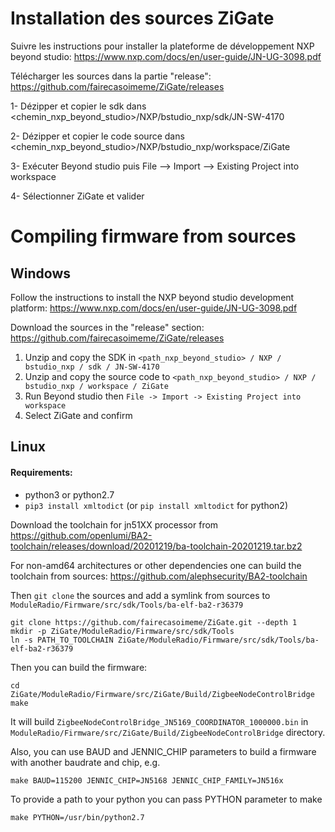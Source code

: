 # Installation des sources ZiGate

Suivre les instructions pour installer la plateforme de développement NXP beyond studio:
https://www.nxp.com/docs/en/user-guide/JN-UG-3098.pdf

Télécharger les sources dans la partie "release":
https://github.com/fairecasoimeme/ZiGate/releases

1- Dézipper et copier le sdk dans <chemin_nxp_beyond_studio>/NXP/bstudio_nxp/sdk/JN-SW-4170

2- Dézipper et copier le code source dans <chemin_nxp_beyond_studio>/NXP/bstudio_nxp/workspace/ZiGate

3- Exécuter Beyond studio puis  File --> Import --> Existing Project into workspace 

4- Sélectionner ZiGate et valider

 
# Compiling firmware from sources

## Windows

Follow the instructions to install the NXP beyond studio development platform:
https://www.nxp.com/docs/en/user-guide/JN-UG-3098.pdf

Download the sources in the "release" section:
https://github.com/fairecasoimeme/ZiGate/releases

1. Unzip and copy the SDK in `<path_nxp_beyond_studio> / NXP / bstudio_nxp / sdk / JN-SW-4170`
2. Unzip and copy the source code to `<path_nxp_beyond_studio> / NXP / bstudio_nxp / workspace / ZiGate`
3. Run Beyond studio then `File -> Import -> Existing Project into workspace`
4. Select ZiGate and confirm

## Linux

#### Requirements:

- python3 or python2.7
- `pip3 install xmltodict` (or `pip install xmltodict` for python2)


Download the toolchain for jn51XX processor from 
https://github.com/openlumi/BA2-toolchain/releases/download/20201219/ba-toolchain-20201219.tar.bz2

For non-amd64 architectures or other dependencies one can build the toolchain
from sources: https://github.com/alephsecurity/BA2-toolchain

Then `git clone` the sources and add a symlink from sources to `ModuleRadio/Firmware/src/sdk/Tools/ba-elf-ba2-r36379`

```shell
git clone https://github.com/fairecasoimeme/ZiGate.git --depth 1
mkdir -p ZiGate/ModuleRadio/Firmware/src/sdk/Tools
ln -s PATH_TO_TOOLCHAIN ZiGate/ModuleRadio/Firmware/src/sdk/Tools/ba-elf-ba2-r36379 
```

Then you can build the firmware:

```shell
cd ZiGate/ModuleRadio/Firmware/src/ZiGate/Build/ZigbeeNodeControlBridge
make
```

It will build `ZigbeeNodeControlBridge_JN5169_COORDINATOR_1000000.bin` in 
`ModuleRadio/Firmware/src/ZiGate/Build/ZigbeeNodeControlBridge` directory.

Also, you can use BAUD and JENNIC_CHIP parameters to build a firmware with 
another baudrate and chip, e.g.

```shell
make BAUD=115200 JENNIC_CHIP=JN5168 JENNIC_CHIP_FAMILY=JN516x
```

To provide a path to your python you can pass PYTHON parameter to make

```shell
make PYTHON=/usr/bin/python2.7
```

